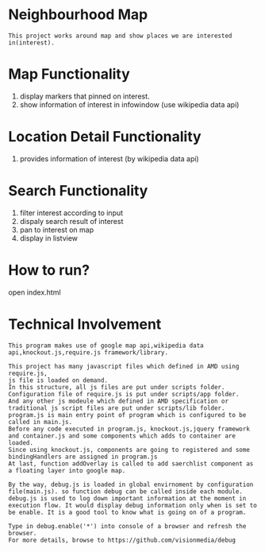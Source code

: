 Neighbourhood Map
=========================================
    This project works around map and show places we are interested in(interest).

Map Functionality
=========================================
1. display markers that pinned on interest.
2. show information of interest in infowindow (use wikipedia data api)

Location Detail Functionality
=========================================
1. provides information of interest (by wikipedia data api)

Search Functionality
=========================================
1. filter interest according to input
2. dispaly search result of interest
3. pan to interest on map
4. display in listview

How to run?
=========================================
open index.html


Technical Involvement
=========================================
    This program makes use of google map api,wikipedia data api,knockout.js,require.js framework/library.
    
    This project has many javascript files which defined in AMD using require.js,
    js file is loaded on demand.
    In this structure, all js files are put under scripts folder.
    Configuration file of require.js is put under scripts/app folder.
    And any other js modeule which defined in AMD specification or traditional js script files are put under scripts/lib folder.
    program.js is main entry point of program which is configured to be called in main.js.
    Before any code executed in program.js, knockout.js,jquery framework and container.js and some components which adds to container are loaded.
    Since using knockout.js, components are going to registered and some bindingHandlers are assigned in program.js
    At last, function addOverlay is called to add saerchlist component as a floating layer into google map.
    
    By the way, debug.js is loaded in global envirnoment by configuration file(main.js). so function debug can be called inside each module. debug.js is used to log down important information at the moment in execution flow. It would display debug information only when is set to be enable. It is a good tool to know what is going on of a program.
    
    Type in debug.enable('*') into console of a browser and refresh the browser.
    For more details, browse to https://github.com/visionmedia/debug